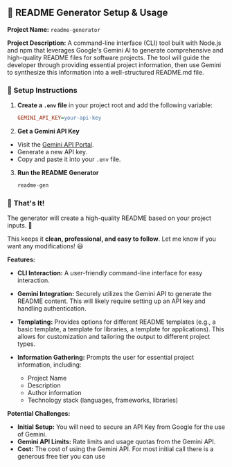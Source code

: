 ## 🚀 README Generator Setup & Usage
**Project Name:**  `readme-generator`

**Project Description:** A command-line interface (CLI) tool built with Node.js and npm that leverages Google's Gemini AI to generate comprehensive and high-quality README files for software projects.  The tool will guide the developer through providing essential project information, then use Gemini to synthesize this information into a well-structured README.md file.

### 📌 **Setup Instructions**  

1. **Create a `.env` file** in your project root and add the following variable:  
   ```ini
   GEMINI_API_KEY=your-api-key
   ```  

2. **Get a Gemini API Key**
  - Visit the [Gemini API Portal](https://deepmind.google/technologies/gemini/).
  - Generate a new API key.
  - Copy and paste it into your `.env` file.

3. **Run the README Generator**
   ```sh
   readme-gen
   ```  

### 🎉 **That's It!**
The generator will create a high-quality README based on your project inputs. 🚀


This keeps it **clean, professional, and easy to follow**. Let me know if you want any modifications! 😃
  

**Features:**

* **CLI Interaction:**  A user-friendly command-line interface for easy interaction.

* **Gemini Integration:**  Securely utilizes the Gemini API to generate the README content.  This will likely require setting up an API key and handling authentication.

* **Templating:**  Provides options for different README templates (e.g., a basic template, a template for libraries, a template for applications).  This allows for customization and tailoring the output to different project types.

* **Information Gathering:** Prompts the user for essential project information, including:
    * Project Name
    * Description
    * Author information
    * Technology stack (languages, frameworks, libraries)
  

**Potential Challenges:**

* **Initial Setup:**  You will need to secure an API Key from Google for the use of Gemini.
* **Gemini API Limits:**  Rate limits and usage quotas from the Gemini API.
* **Cost:**  The cost of using the Gemini API. For most initial call there is a generous free tier you can use

